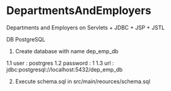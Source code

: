 # DepartmentsAndEmployers
Departments and Employers on Servlets + JDBC + JSP + JSTL

DB PostgreSQL
1. Create database with name dep_emp_db

1.1 user     : postrgres
1.2 password : 1
1.3 url      : jdbc:postgresql://localhost:5432/dep_emp_db

2. Execute schema.sql in src/main/reources/schema.sql
